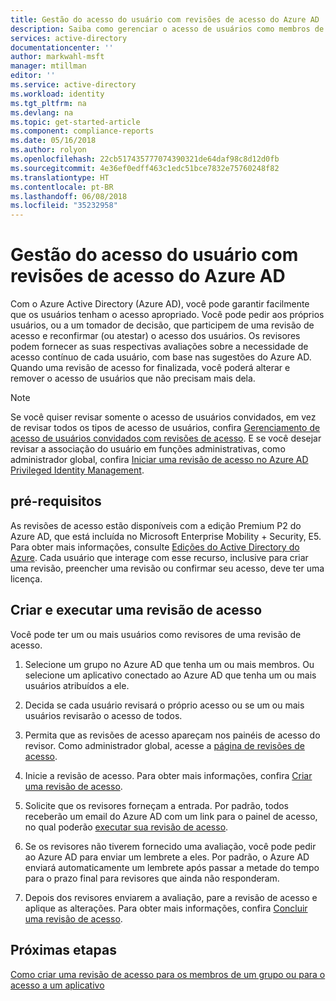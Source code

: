 ```yaml
---
title: Gestão do acesso do usuário com revisões de acesso do Azure AD | Microsoft Docs
description: Saiba como gerenciar o acesso de usuários como membros de um grupo ou a atribuição de um aplicativo com revisões de acesso do Azure Active Directory
services: active-directory
documentationcenter: ''
author: markwahl-msft
manager: mtillman
editor: ''
ms.service: active-directory
ms.workload: identity
ms.tgt_pltfrm: na
ms.devlang: na
ms.topic: get-started-article
ms.component: compliance-reports
ms.date: 05/16/2018
ms.author: rolyon
ms.openlocfilehash: 22cb517435777074390321de64daf98c8d12d0fb
ms.sourcegitcommit: 4e36ef0edff463c1edc51bce7832e75760248f82
ms.translationtype: HT
ms.contentlocale: pt-BR
ms.lasthandoff: 06/08/2018
ms.locfileid: "35232958"
---
```

# <a name="manage-user-access-with-azure-ad-access-reviews"></a>Gestão do acesso do usuário com revisões de acesso do Azure AD

Com o Azure Active Directory (Azure AD), você pode garantir facilmente que os usuários tenham o acesso apropriado. Você pode pedir aos próprios usuários, ou a um tomador de decisão, que participem de uma revisão de acesso e reconfirmar (ou atestar) o acesso dos usuários. Os revisores podem fornecer as suas respectivas avaliações sobre a necessidade de acesso contínuo de cada usuário, com base nas sugestões do Azure AD. Quando uma revisão de acesso for finalizada, você poderá alterar e remover o acesso de usuários que não precisam mais dela.

> [!NOTE]
> Se você quiser revisar somente o acesso de usuários convidados, em vez de revisar todos os tipos de acesso de usuários, confira [Gerenciamento de acesso de usuários convidados com revisões de acesso](active-directory-azure-ad-controls-manage-guest-access-with-access-reviews.md). E se você desejar revisar a associação do usuário em funções administrativas, como administrador global, confira [Iniciar uma revisão de acesso no Azure AD Privileged Identity Management](active-directory-privileged-identity-management-how-to-start-security-review.md). 
>
>

## <a name="prerequisites"></a>pré-requisitos 


As revisões de acesso estão disponíveis com a edição Premium P2 do Azure AD, que está incluída no Microsoft Enterprise Mobility + Security, E5. Para obter mais informações, consulte [Edições do Active Directory do Azure](active-directory-editions.md). Cada usuário que interage com esse recurso, inclusive para criar uma revisão, preencher uma revisão ou confirmar seu acesso, deve ter uma licença. 

## <a name="create-and-perform-an-access-review"></a>Criar e executar uma revisão de acesso

Você pode ter um ou mais usuários como revisores de uma revisão de acesso.  

1. Selecione um grupo no Azure AD que tenha um ou mais membros. Ou selecione um aplicativo conectado ao Azure AD que tenha um ou mais usuários atribuídos a ele. 

2. Decida se cada usuário revisará o próprio acesso ou se um ou mais usuários revisarão o acesso de todos.

3. Permita que as revisões de acesso apareçam nos painéis de acesso do revisor. Como administrador global, acesse a [página de revisões de acesso](https://portal.azure.com/#blade/Microsoft_AAD_ERM/DashboardBlade/).

4. Inicie a revisão de acesso. Para obter mais informações, confira [Criar uma revisão de acesso](active-directory-azure-ad-controls-create-access-review.md).

5. Solicite que os revisores forneçam a entrada. Por padrão, todos receberão um email do Azure AD com um link para o painel de acesso, no qual poderão [executar sua revisão de acesso](active-directory-azure-ad-controls-perform-access-review.md).

6. Se os revisores não tiverem fornecido uma avaliação, você pode pedir ao Azure AD para enviar um lembrete a eles. Por padrão, o Azure AD enviará automaticamente um lembrete após passar a metade do tempo para o prazo final para revisores que ainda não responderam.

7. Depois dos revisores enviarem a avaliação, pare a revisão de acesso e aplique as alterações. Para obter mais informações, confira [Concluir uma revisão de acesso](active-directory-azure-ad-controls-complete-access-review.md).


## <a name="next-steps"></a>Próximas etapas

[Como criar uma revisão de acesso para os membros de um grupo ou para o acesso a um aplicativo](active-directory-azure-ad-controls-create-access-review.md)




